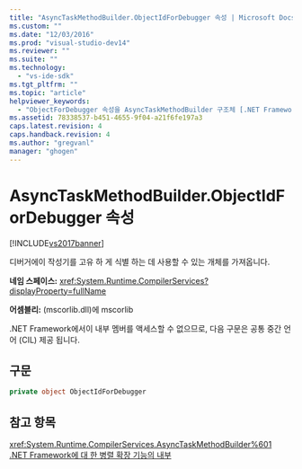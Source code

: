 ```yaml
---
title: "AsyncTaskMethodBuilder.ObjectIdForDebugger 속성 | Microsoft Docs"
ms.custom: ""
ms.date: "12/03/2016"
ms.prod: "visual-studio-dev14"
ms.reviewer: ""
ms.suite: ""
ms.technology: 
  - "vs-ide-sdk"
ms.tgt_pltfrm: ""
ms.topic: "article"
helpviewer_keywords: 
  - "ObjectForDebugger 속성을 AsyncTaskMethodBuilder 구조체 [.NET Framework 디버그 엔진]"
ms.assetid: 78338537-b451-4655-9f04-a21f6fe197a3
caps.latest.revision: 4
caps.handback.revision: 4
ms.author: "gregvanl"
manager: "ghogen"
---
```

# AsyncTaskMethodBuilder.ObjectIdForDebugger 속성
[!INCLUDE[vs2017banner](../../code-quality/includes/vs2017banner.md)]

디버거에이 작성기를 고유 하 게 식별 하는 데 사용할 수 있는 개체를 가져옵니다.  
  
 **네임 스페이스:** <xref:System.Runtime.CompilerServices?displayProperty=fullName>  
  
 **어셈블리:** \(mscorlib.dll\)에 mscorlib  
  
 .NET Framework에서이 내부 멤버를 액세스할 수 없으므로, 다음 구문은 공통 중간 언어 \(CIL\) 제공 됩니다.  
  
## 구문  
  
```c#  
private object ObjectIdForDebugger  
```  
  
## 참고 항목  
 <xref:System.Runtime.CompilerServices.AsyncTaskMethodBuilder%601>   
 [.NET Framework에 대 한 병렬 확장 기능의 내부](../../extensibility/debugger/parallel-extension-internals-for-the-dotnet-framework.md)